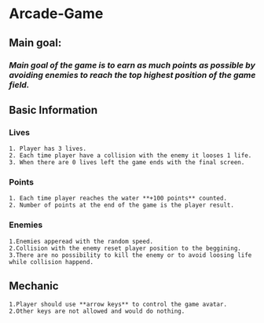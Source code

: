 # Arcade-Game
## **Main goal:**
  ### *Main goal of the game is to earn as much points as possible by avoiding enemies to reach the top highest position of the game field.*
  

## **Basic Information**
  ### **Lives**
    1. Player has 3 lives.
    2. Each time player have a collision with the enemy it looses 1 life.
    3. When there are 0 lives left the game ends with the final screen.
  ### **Points**
    1. Each time player reaches the water **+100 points** counted.
    2. Number of points at the end of the game is the player result.
  ### **Enemies**
    1.Enemies apperead with the random speed.
    2.Collision with the enemy reset player position to the beggining.
    3.There are no possibility to kill the enemy or to avoid loosing life while collision happend.
## **Mechanic**
    1.Player should use **arrow keys** to control the game avatar.
    2.Other keys are not allowed and would do nothing.

    
